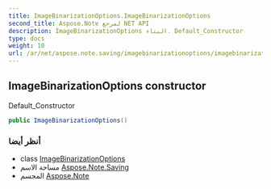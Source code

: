 ```yaml
---
title: ImageBinarizationOptions.ImageBinarizationOptions
second_title: Aspose.Note لمرجع NET API
description: ImageBinarizationOptions البناء. Default_Constructor
type: docs
weight: 10
url: /ar/net/aspose.note.saving/imagebinarizationoptions/imagebinarizationoptions/
---
```

## ImageBinarizationOptions constructor

Default_Constructor

```csharp
public ImageBinarizationOptions()
```

### أنظر أيضا

* class [ImageBinarizationOptions](../)
* مساحة الاسم [Aspose.Note.Saving](../../imagebinarizationoptions/)
* المجسم [Aspose.Note](../../../)


